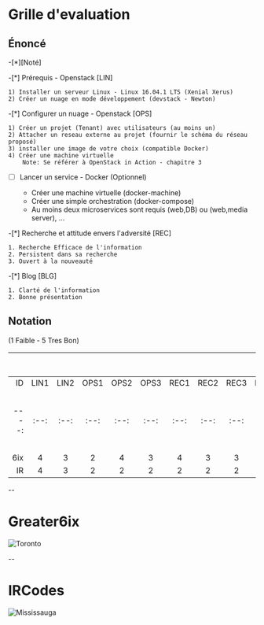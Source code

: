 # Grille d'evaluation


## Énoncé

-[*][Noté]

-[*] Prérequis - Openstack  [LIN]

    1) Installer un serveur Linux - Linux 16.04.1 LTS (Xenial Xerus)
    2) Créer un nuage en mode développement (devstack - Newton)

-[*] Configurer un nuage - Openstack  [OPS] 

    1) Créer un projet (Tenant) avec utilisateurs (au moins un)
    2) Attacher un reseau externe au projet (fournir le schéma du réseau proposé)
    3) installer une image de votre choix (compatible Docker)
    4) Créer une machine virtuelle
        Note: Se référer à OpenStack in Action - chapitre 3

-[ ] Lancer un service - Docker (Optionnel) 

    * Créer une machine virtuelle (docker-machine)
    * Créer une simple orchestration (docker-compose)
    * Au moins deux microservices sont requis (web,DB) ou (web,media server), ...

-[*] Recherche et attitude envers l'adversité [REC]

    1. Recherche Efficace de l'information
    2. Persistent dans sa recherche
    3. Ouvert à la nouveauté

-[*] Blog [BLG]

    1. Clarté de l'information
    2. Bonne présentation

## Notation 

(1 Faible - 5 Tres Bon)

|     |    |    |    |    |    |    |    |    |    |    |  Points      (8 * 5 = 40)             |
|----:|:--:|:--:|:--:|:--:|:--:|:--:|:--:|:--:|:--:|:--:|---------------------------------------|  
| ID  |LIN1|LIN2|OPS1|OPS2|OPS3|REC1|REC2|REC3|BLG1|BLG2|  Comments                             |
|----:|:--:|:--:|:--:|:--:|:--:|:--:|:--:|:--:|:--:|:--:|---------------------------------------|  
| 6ix | 4  | 3  | 2  |  4 |  3 | 4  |  3 |  3 |  3 |  3 |                                       |  
| IR  | 4  | 3  | 2  |  2 |  2 | 2  |  2 |  2 |  3 |  3 |                                       |  

--

# Greater6ix

![Toronto](http://10.13.237.2)

--

# IRCodes

![Mississauga](http://10.13.237.3)

